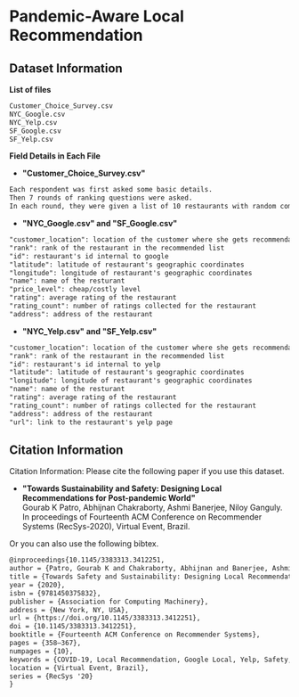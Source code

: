 # Pandemic-Aware Local Recommendation

## Dataset Information
**List of files**
```tex
Customer_Choice_Survey.csv
NYC_Google.csv
NYC_Yelp.csv
SF_Google.csv
SF_Yelp.csv
```
**Field Details in Each File**
* **"Customer_Choice_Survey.csv"**
```tex
Each respondent was first asked some basic details.
Then 7 rounds of ranking questions were asked.
In each round, they were given a list of 10 restaurants with random combinations of rating, distance and cuisine. They were asked to rank top 5 one-by-one out of those 10 provided. This becomes evident from the question titles provided the file.
```
* **"NYC_Google.csv" and "SF_Google.csv"**
```tex
"customer_location": location of the customer where she gets recommendation
"rank": rank of the restaurant in the recommended list
"id": restaurant's id internal to google
"latitude": latitude of restaurant's geographic coordinates
"longitude": longitude of restaurant's geographic coordinates
"name": name of the resturant
"price_level": cheap/costly level
"rating": average rating of the restaurant
"rating_count": number of ratings collected for the restaurant
"address": address of the restaurant
```
* **"NYC_Yelp.csv" and "SF_Yelp.csv"**
```tex
"customer_location": location of the customer where she gets recommendation
"rank": rank of the restaurant in the recommended list
"id": restaurant's id internal to yelp
"latitude": latitude of restaurant's geographic coordinates
"longitude": longitude of restaurant's geographic coordinates
"name": name of the resturant
"rating": average rating of the restaurant
"rating_count": number of ratings collected for the restaurant
"address": address of the restaurant
"url": link to the restaurant's yelp page
```
## Citation Information
Citation Information:
Please cite the following paper if you use this dataset.<br>

* **"Towards Sustainability and Safety: Designing Local Recommendations for Post-pandemic World"**<br>
Gourab K Patro, Abhijnan Chakraborty, Ashmi Banerjee, Niloy Ganguly.<br>
In proceedings of Fourteenth ACM Conference on Recommender Systems (RecSys-2020), Virtual Event, Brazil.<br>

Or you can also use the following bibtex.
```tex
@inproceedings{10.1145/3383313.3412251,
author = {Patro, Gourab K and Chakraborty, Abhijnan and Banerjee, Ashmi and Ganguly, Niloy},
title = {Towards Safety and Sustainability: Designing Local Recommendations for Post-Pandemic World},
year = {2020},
isbn = {9781450375832},
publisher = {Association for Computing Machinery},
address = {New York, NY, USA},
url = {https://doi.org/10.1145/3383313.3412251},
doi = {10.1145/3383313.3412251},
booktitle = {Fourteenth ACM Conference on Recommender Systems},
pages = {358–367},
numpages = {10},
keywords = {COVID-19, Local Recommendation, Google Local, Yelp, Safety, Social Distancing, Sustainability, Bipartite Matching},
location = {Virtual Event, Brazil},
series = {RecSys '20}
}
```

